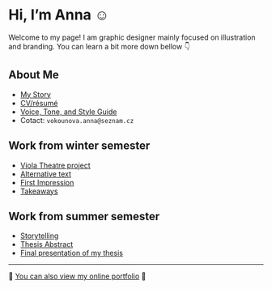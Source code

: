 # Hi, I’m Anna ☺️

Welcome to my page! I am graphic designer mainly focused on illustration and branding. You can learn a bit more down bellow 👇

## About Me

- [My Story](03-content-first/index.md)
- [CV/résumé](04-experience)
- [Voice, Tone, and Style Guide](05-voice-tone)
- Cotact: `vokounova.anna@seznam.cz`

## Work from winter semester

- [Viola Theatre project](03-content-first/case-study.md)
- [Alternative text](01-alternative-text)
- [First Impression](02-first-impression)
- [Takeaways](takeaways)

## Work from summer semester
- [Storytelling](06-storytelling/index.md)
- [Thesis Abstract](07-thesis-abstract/index.md)
- [Final presentation of my thesis](08-thesis-presentation/index.md)
---

🫶 [You can also view my online portfolio](https://vokounovaannadb3b.myportfolio.com/work) 🫶
